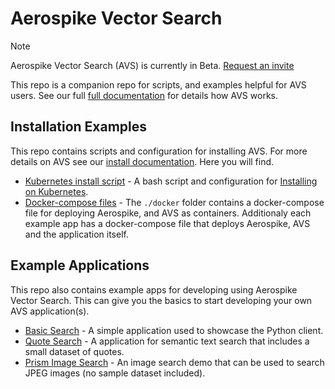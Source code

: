 # Aerospike Vector Search

> [!NOTE]
> Aerospike Vector Search (AVS) is currently in Beta. [Request an invite](https://aerospike.com/lp/aerospike-vector-search-preview-access/)

This repo is a companion repo for scripts, and examples helpful for AVS users. See our full [full documentation](https://aerospike.com/docs/vector) for details how AVS works.

## Installation Examples
This repo contains scripts and configuration for installing AVS. 
For more details on AVS see our [install documentation](https://aerospike.com/docs/vector/operate/install). Here you will find.

* [Kubernetes install script](./kubernetes) - A bash script and configuration for [Installing on Kubernetes](https://aerospike.com/docs/vector/operate/install/kubernetes).
* [Docker-compose files](./docker) - The `./docker` folder contains a docker-compose file for deploying Aerospike, and AVS as containers. Additionaly each example app has a docker-compose file that deploys Aerospike, AVS and the application itself. 
  

## Example Applications
This repo also contains example apps for developing using Aerospike Vector Search. This can give you the basics
to start developing your own AVS application(s).

* [Basic Search](./basic-search/README.md) - A simple application used to showcase the Python client.
* [Quote Search](./quote-semantic-search/) - A application for semantic text search that includes a small dataset of quotes. 
* [Prism Image Search](./prism-image-search/) - An image search demo that can be used to search JPEG images (no sample dataset included).
